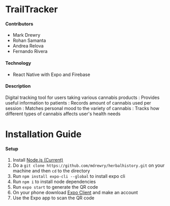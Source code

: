 # TrailTracker

#### Contributors
* Mark Drewry
* Rohan Samanta
* Andrea Relova
* Fernando Rivera

#### Technology
* React Native with Expo and Firebase

#### Description

Digital tracking tool for users taking various cannabis products
: Provides useful information to patients
: Records amount of cannabis used per session
: Matches personal mood to the variety of cannabis
: Tracks how different types of cannabis affects user's health needs

# Installation Guide

#### Setup

1. Install [Node.js (Current)](https://nodejs.org/en/)
2. Do a `git clone https://github.com/mdrewry/herbalhistory.git` on your machine and then `cd` to the directory
3. Run `npm install expo-cli --global` to install expo cli
4. Run `npm i` to install node dependencies
5. Run `expo start` to generate the QR code
6. On your phone download [Expo Client](https://expo.io/tools#client) and make an account
7. Use the Expo app to scan the QR code